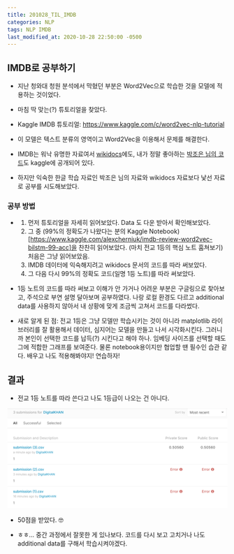 ```yaml
---
title: 201028_TIL_IMDB
categories: NLP
tags: NLP IMDB
last_modified_at: 2020-10-28 22:50:00 -0500
---
```


## IMDB로 공부하기

* 지난 청와대 청원 분석에서 막혔던 부분은 Word2Vec으로 학습한 것을 모델에 적용하는 것이었다.

* 마침 딱 맞는(?) 튜토리얼을 찾았다.

* Kaggle IMDB 튜토리얼: https://www.kaggle.com/c/word2vec-nlp-tutorial 

* 이 모델은 텍스트 분류의 영역이고 Word2Vec을 이용해서 문제를 해결한다. 

* IMDB는 워낙 유명한 자료여서 [wikidocs](https://wikidocs.net/24586)에도, 내가 정말 좋아하는 [박조은 님의 코드](https://www.kaggle.com/kongnyooong/imdb-review-nlp-tutorial-part-1/notebook)도 kaggle에 공개되어 있다.

* 하지만 익숙한 한글 학습 자료인 박조은 님의 자료와 wikidocs 자료보다 낯선 자료로 공부를 시도해보았다.

### 공부 방법

* 1. 먼저 튜토리얼을 자세히 읽어보았다. Data 도 다운 받아서 확인해보았다.
  2. 그 중 (99%의 정확도가 나왔다는 분의 Kaggle Notebook)[https://www.kaggle.com/alexcherniuk/imdb-review-word2vec-bilstm-99-acc]을 찬찬히 읽어보았다. (마치 전교 1등의 핵심 노트 훔쳐보기) 처음은 그냥 읽어보았음.
  3. IMDB 데이터에 익숙해지려고 wikidocs 문서의 코드를 따라 써보았다.
  4. 그 다음 다시 99%의 정확도 코드(일명 1등 노트)를 따라 써보았다.

* 1등 노트의 코드를 따라 써보고 이해가 안 가거나 어려운 부분은 구글링으로 찾아보고, 주석으로 부연 설명 달아보며 공부하였다. 나랑 로컬 환경도 다르고 additional data를 사용하지 않아서 내 상황에 맞게 조금씩 고쳐서 코드를 다라썼다.

* 새로 알게 된 점: 전교 1등은 그냥 모델만 학습시키는 것이 아니라 matplotlib 라이브러리를 잘 활용해서 데이터, 심지어는 모델을 만들고 나서 시각화시킨다. 그러니까 본인이 선택한 코드를 납득(?) 시킨다고 해야 하나. 임베딩 사이즈를 선택할 때도 그에 적합한 그래프를 보여준다. 물론 notebook용이지만 협업할 땐 필수인 습관 같다. 배우고 나도 적용해봐야지! 연습하자!

## 결과

* 전교 1등 노트를 따라 쓴다고 나도 1등급이 나오는 건 아니다.

![title](/assets/images/50socre.PNG)

* 50점을 받았다. :nerd_face: 

* ㅎㅎ... 중간 과정에서 잘못한 게 있나보다. 코드를 다시 보고 고치거나 나도 additional data를 구해서 학습시켜야겠다.
